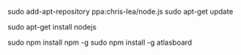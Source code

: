 
sudo add-apt-repository ppa:chris-lea/node.js
sudo apt-get update

sudo apt-get install nodejs

sudo npm install npm -g
sudo npm install -g atlasboard

